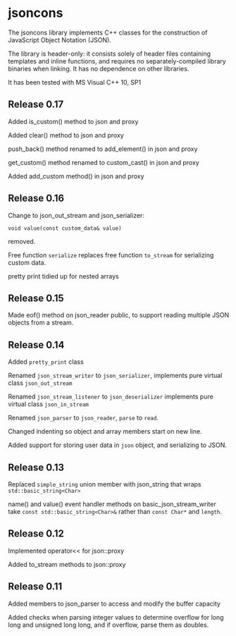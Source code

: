 jsoncons
========

The jsoncons library implements C++ classes for the construction of JavaScript Object Notation (JSON). 

The library is header-only: it consists solely of header files containing templates and inline functions, and requires no separately-compiled library binaries when linking. It has no dependence on other libraries.

It has been tested with MS Visual C++ 10, SP1

Release 0.17
------------

Added is_custom() method to json and proxy

Added clear() method to json and proxy

push_back() method renamed to add_element() in json and proxy

get_custom() method renamed to custom_cast() in json and proxy

Added add_custom method() in json and proxy

Release 0.16
------------

Change to json_out_stream and json_serializer:

    void value(const custom_data& value)

removed.

Free function `serialize` replaces free function `to_stream` for
serializing custom data.

pretty print tidied up for nested arrays

Release 0.15
------------

Made eof() method on json_reader public, to support reading
multiple JSON objects from a stream.

Release 0.14
------------

Added `pretty_print` class

Renamed `json_stream_writer` to `json_serializer`, 
implements pure virtual class `json_out_stream`
 
Renamed `json_stream_listener` to `json_deserializer`
implements pure virtual class `json_in_stream`

Renamed `json_parser` to `json_reader`, `parse` to `read`.

Changed indenting so object and array members start on new line.

Added support for storing user data in `json` object, and
serializing to JSON.

Release 0.13
------------

Replaced `simple_string` union member with json_string that 
wraps `std::basic_string<Char>`

name() and value() event handler methods on 
basic_json_stream_writer take `const std::basic_string<Char>&`
rather than `const Char*` and `length`.

Release 0.12
------------

Implemented operator<< for json::proxy

Added to_stream methods to json::proxy

Release 0.11
------------

Added members to json_parser to access and modify the buffer capacity

Added checks when parsing integer values to determine overflow for 
long long and unsigned long long, and if overflow, parse them as
doubles.


